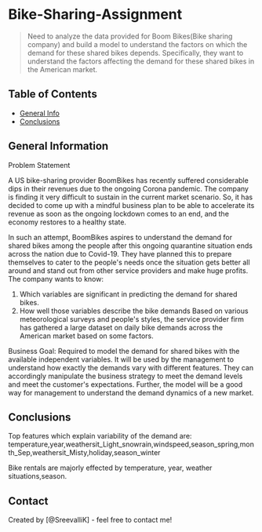 # Bike-Sharing-Assignment
> Need to analyze the data provided for Boom Bikes(Bike sharing company) and build a model to understand the factors on which the demand for these shared bikes depends. Specifically, they want to understand the factors affecting the demand for these shared bikes in the American market. 


## Table of Contents
* [General Info](#general-information)
* [Conclusions](#conclusions)

<!-- You can include any other section that is pertinent to your problem -->

## General Information
Problem Statement

A US bike-sharing provider BoomBikes has recently suffered considerable dips in their revenues due to the ongoing Corona pandemic. The company is finding it very difficult to sustain in the current market scenario. So, it has decided to come up with a mindful business plan to be able to accelerate its revenue as soon as the ongoing lockdown comes to an end, and the economy restores to a healthy state. 

In such an attempt, BoomBikes aspires to understand the demand for shared bikes among the people after this ongoing quarantine situation ends across the nation due to Covid-19. They have planned this to prepare themselves to cater to the people's needs once the situation gets better all around and stand out from other service providers and make huge profits.
The company wants to know:
1. Which variables are significant in predicting the demand for shared bikes.
2. How well those variables describe the bike demands
Based on various meteorological surveys and people's styles, the service provider firm has gathered a large dataset on daily bike demands across the American market based on some factors. 

Business Goal:
Required to model the demand for shared bikes with the available independent variables. It will be used by the management to understand how exactly the demands vary with different features. They can accordingly manipulate the business strategy to meet the demand levels and meet the customer's expectations. Further, the model will be a good way for management to understand the demand dynamics of a new market. 

## Conclusions
Top features which explain variability of the demand are: temperature,year,weathersit_Light_snowrain,windspeed,season_spring,month_Sep,weathersit_Misty,holiday,season_winter

Bike rentals are majorly effected by temperature, year, weather situations,season.

<!-- You don't have to answer all the questions - just the ones relevant to your project. -->


## Contact
Created by [@SreevalliK] - feel free to contact me!


<!-- Optional -->
<!-- ## License -->
<!-- This project is open source and available under the [... License](). -->

<!-- You don't have to include all sections - just the one's relevant to your project -->
